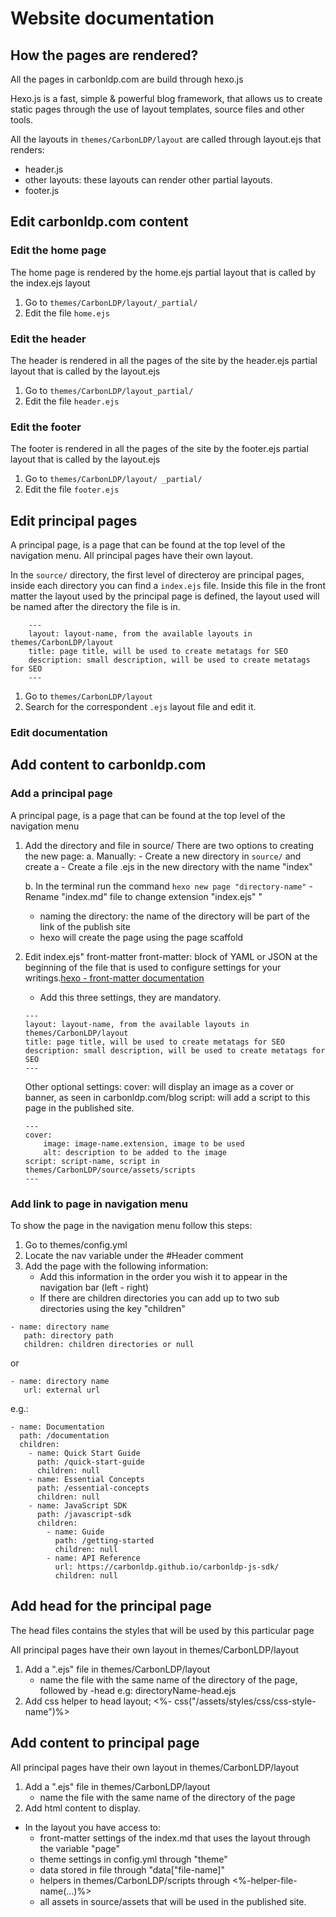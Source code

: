 # Website documentation

## How the pages are rendered?
All the pages in carbonldp.com are build through hexo.js

Hexo.js is a fast, simple & powerful blog framework, that allows us to create static pages through the use of layout templates, source files and other tools.

All the layouts in `themes/CarbonLDP/layout` are called through layout.ejs that renders:
 - header.js
 - other layouts: these layouts can render other partial layouts.
 - footer.js

## Edit carbonldp.com content

### Edit the home page

The home page is rendered by the home.ejs partial layout that is called by the index.ejs layout

 1. Go to `themes/CarbonLDP/layout/_partial/`
 2. Edit the file `home.ejs`

### Edit the header
The header is rendered in all the pages of the site by the header.ejs partial layout that is called by the layout.ejs

1. Go to `themes/CarbonLDP/layout_partial/`
2. Edit the file `header.ejs`

### Edit the footer
The footer is rendered in all the pages of the site by the footer.ejs partial layout that is called by the layout.ejs

1. Go to `themes/CarbonLDP/layout/ _partial/`
2. Edit the file `footer.ejs`

## Edit principal pages
A principal page, is a page that can be found at the top level of the navigation menu. All principal pages have their own layout.

In the `source/` directory, the first level of directeroy are principal pages, inside each directory you can find a `index.ejs` file. Inside this file in the front matter the layout used by the principal page is defined, the layout used will be named after the directory the file is in. 
```
	---
	layout: layout-name, from the available layouts in themes/CarbonLDP/layout
	title: page title, will be used to create metatags for SEO
	description: small description, will be used to create metatags for SEO
	---
```

1. Go to `themes/CarbonLDP/layout`
2. Search for the correspondent `.ejs` layout file and edit it.

### Edit documentation


## Add content to carbonldp.com
### Add a principal page

A principal page, is a page that can be found at the top level of the navigation menu

1. Add the directory and file in source/
There are two options to creating the new page:
    a. Manually:
        - Create a new directory in `source/` and create a
        - Create a file .ejs in the new directory with the name "index"

    b. In the terminal run the command `hexo new page "directory-name"`
        - Rename "index.md" file to change extension "index.ejs"
        "
    - naming the directory: the name of the directory will be part of the link of the publish site
    - hexo will create the page using the page scaffold
2. Edit index.ejs" front-matter
	front-matter: block of YAML or JSON at the beginning of the file that is used to configure settings for your writings.[hexo - front-matter documentation](https://hexo.io/docs/front-matter.html)

	- Add this three settings, they are mandatory.
	```
	---
	layout: layout-name, from the available layouts in themes/CarbonLDP/layout
	title: page title, will be used to create metatags for SEO
	description: small description, will be used to create metatags for SEO
	---
	```

	Other optional settings:
	cover: will display an image as a cover or banner, as seen in carbonldp.com/blog
	script: will add a script to this page in the published site.
	```
	---
	cover:
    	image: image-name.extension, image to be used
    	alt: description to be added to the image
    script: script-name, script in themes/CarbonLDP/source/assets/scripts
	---
	```

### Add link to page in navigation menu

To show the page in the navigation menu follow this steps:

1. Go to themes/config.yml
2. Locate the nav variable under the #Header comment
3. Add the page with the following information:
    - Add this information in the order you wish it to appear in the navigation bar (left - right)
	- If there are children directories you can add up to two sub directories using the key "children"
```
- name: directory name
   path: directory path
   children: children directories or null
```
or
```
- name: directory name
   url: external url
```

e.g.:
```
- name: Documentation
  path: /documentation
  children:
	- name: Quick Start Guide
	  path: /quick-start-guide
	  children: null
	- name: Essential Concepts
	  path: /essential-concepts
	  children: null
	- name: JavaScript SDK
	  path: /javascript-sdk
	  children:
	    - name: Guide
	      path: /getting-started
	      children: null
	    - name: API Reference
	      url: https://carbonldp.github.io/carbonldp-js-sdk/
	      children: null
```
## Add head for the principal page
The head files contains the styles that will be used by this particular page

All principal pages have their own layout in themes/CarbonLDP/layout

1. Add a ".ejs" file in themes/CarbonLDP/layout
    - name the file with the same name of the directory of the page, followed by -head
       e.g: directoryName-head.ejs
2. Add css helper to head layout;
	<%- css("/assets/styles/css/css-style-name")%>

## Add content to principal page

All principal pages have their own layout in themes/CarbonLDP/layout

1. Add a ".ejs" file in themes/CarbonLDP/layout
    - name the file with the same name of the directory of the page
2. Add html content to display.

- In the layout you have access to:
     - front-matter settings of the index.md that uses the layout through the variable "page"
     - theme settings in config.yml through "theme"
     - data stored in file through "data["file-name]"
     - helpers in themes/CarbonLDP/scripts through <%-helper-file-name(...)%>
     - all assets in source/assets that will be used in the published site.
